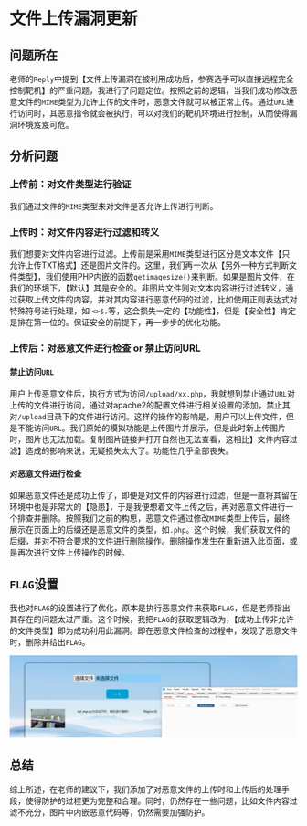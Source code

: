 # 文件上传漏洞更新

## 问题所在

老师的`Reply`中提到【文件上传漏洞在被利用成功后，参赛选手可以直接远程完全控制靶机】的严重问题，我进行了问题定位。按照之前的逻辑，当我们成功修改恶意文件的`MIME`类型为允许上传的文件时，恶意文件就可以被正常上传。通过`URL`进行访问时，其恶意指令就会被执行，可以对我们的靶机环境进行控制，从而使得漏洞环境岌岌可危。

## 分析问题

### 上传前：对文件类型进行验证

我们通过文件的`MIME`类型来对文件是否允许上传进行判断。

### 上传时：对文件内容进行过滤和转义

我们想要对文件内容进行过滤。上传前是采用`MIME`类型进行区分是文本文件【只允许上传TXT格式】还是图片文件的。这里，我们再一次从【另外一种方式判断文件类型】，我们使用PHP内嵌的函数`getimagesize()`来判断。如果是图片文件，在我们的环境下，【默认】其是安全的。非图片文件则对文本内容进行过滤转义，通过获取上传文件的内容，并对其内容进行恶意代码的过滤，比如使用正则表达式对特殊符号进行处理，如 `<>$.`等，这会损失一定的【功能性】，但是【安全性】肯定是排在第一位的。保证安全的前提下，再一步步的优化功能。

### 上传后：对恶意文件进行检查 or 禁止访问URL

#### 禁止访问`URL`

用户上传恶意文件后，执行方式为访问`/upload/xx.php`，我就想到禁止通过`URL`对上传的文件进行访问，通过对apache2的配置文件进行相关设置的添加，禁止其对`/upload`目录下的文件进行访问。这样的操作的影响是，用户可以上传文件，但是不能访问`URL`。我们原始的模拟功能是上传图片并展示，但是此时新上传图片时，图片也无法加载。复制图片链接并打开自然也无法查看，这相比】文件内容过滤】造成的影响来说，无疑损失太大了。功能性几乎全部丧失。

#### 对恶意文件进行检查

如果恶意文件还是成功上传了，即便是对文件的内容进行过滤，但是一直将其留在环境中也是非常大的【隐患】，于是我便想着文件上传之后，再对恶意文件进行一个排查并删除。按照我们之前的构思，恶意文件通过修改`MIME`类型上传后，最终展示在页面上的后缀还是恶意文件的类型，如`.php`。这个时候，我们获取文件的后缀，并对不符合要求的文件进行删除操作。删除操作发生在重新进入此页面，或是再次进行文件上传操作的时候。

## `FLAG`设置

我也对`FLAG`的设置进行了优化，原本是执行恶意文件来获取`FLAG`，但是老师指出其存在的问题太过严重。这个时候，我把`FLAG`的获取逻辑改为，【成功上传非允许的文件类型】即为成功利用此漏洞。即在恶意文件检查的过程中，发现了恶意文件时，删除并给出`FLAG`。

![](img/result.png)
## 总结

综上所述，在老师的建议下，我们添加了对恶意文件的上传时和上传后的处理手段，使得防护的过程更为完整和合理。同时，仍然存在一些问题，比如文件内容过滤不充分，图片中内嵌恶意代码等，仍然需要加强防护。


